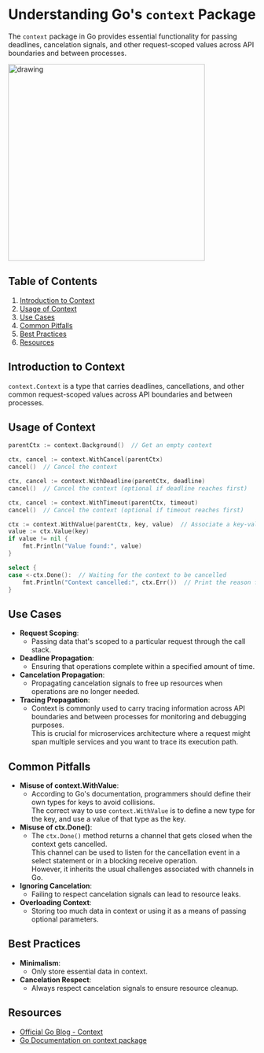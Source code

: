 # Understanding Go's `context` Package

The `context` package in Go provides essential functionality for passing deadlines, cancelation signals, and other
request-scoped values across API boundaries and between processes.

<img src="https://miro.medium.com/v2/resize:fit:946/1*fSq3uLTcwVUvZQWXyTgRTQ.png" alt="drawing" height="400"/>

## Table of Contents

1. [Introduction to Context](#introduction)
2. [Usage of Context](#usage)
3. [Use Cases](#use-cases)
4. [Common Pitfalls](#common-pitfalls)
5. [Best Practices](#best-practices)
6. [Resources](#resources)

## Introduction to Context

`context.Context` is a type that carries deadlines, cancellations, and other common request-scoped values across API
boundaries and between processes.

## Usage of Context

```go
parentCtx := context.Background()  // Get an empty context

ctx, cancel := context.WithCancel(parentCtx)
cancel()  // Cancel the context

ctx, cancel := context.WithDeadline(parentCtx, deadline)
cancel()  // Cancel the context (optional if deadline reaches first)

ctx, cancel := context.WithTimeout(parentCtx, timeout)
cancel()  // Cancel the context (optional if timeout reaches first)

ctx := context.WithValue(parentCtx, key, value)  // Associate a key-value pair with context
value := ctx.Value(key)
if value != nil {
    fmt.Println("Value found:", value)
}

select {
case <-ctx.Done():  // Waiting for the context to be cancelled
    fmt.Println("Context cancelled:", ctx.Err())  // Print the reason for cancellation when it occurs
}
```

## Use Cases

- **Request Scoping**:
    - Passing data that's scoped to a particular request through the call stack.
- **Deadline Propagation**:
    - Ensuring that operations complete within a specified amount of time.
- **Cancelation Propagation**:
    - Propagating cancelation signals to free up resources when operations are no longer
      needed.
- **Tracing Propagation**:
    - Context is commonly used to carry tracing information across API boundaries and between
      processes for monitoring and debugging purposes.  
      This is crucial for microservices architecture where a request might span multiple services and you want to trace
      its execution path.

## Common Pitfalls

- **Misuse of context.WithValue**:
    - According to Go's documentation, programmers should define their own types for keys
      to avoid collisions.  
      The correct way to use `context.WithValue` is to define a new type for the key, and use a value of that type as
      the
      key.
- **Misuse of ctx.Done()**:
    - The `ctx.Done()` method returns a channel that gets closed when the context gets
      cancelled.  
      This channel can be used to listen for the cancellation event in a select statement or in a blocking receive
      operation.  
      However, it inherits the usual challenges associated with channels in Go.
- **Ignoring Cancelation**:
    - Failing to respect cancelation signals can lead to resource leaks.
- **Overloading Context**:
    - Storing too much data in context or using it as a means of passing optional parameters.

## Best Practices

- **Minimalism**:
    - Only store essential data in context.
- **Cancelation Respect**:
    - Always respect cancelation signals to ensure resource cleanup.

## Resources

- [Official Go Blog - Context](https://blog.golang.org/context)
- [Go Documentation on context package](https://pkg.go.dev/context)
